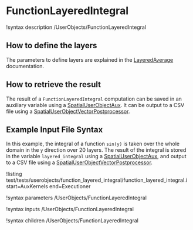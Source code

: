 # FunctionLayeredIntegral

!syntax description /UserObjects/FunctionLayeredIntegral

## How to define the layers

The parameters to define layers are explained in the
[LayeredAverage](/userobject/LayeredAverage.md) documentation.

## How to retrieve the result

The result of a `FunctionLayeredIntegral` computation can be saved in an auxiliary variable using a
[SpatialUserObjectAux](/auxkernels/SpatialUserObjectAux.md).
It can be output to a CSV file using a [SpatialUserObjectVectorPostprocessor](/vectorpostprocessors/SpatialUserObjectVectorPostprocessor.md).

## Example Input File Syntax

In this example, the integral of a function `sin(y)` is taken over the
whole domain in the `y` direction over 20 layers. The result of the integral is stored
in the variable `layered_integral` using a
[SpatialUserObjectAux](/auxkernels/SpatialUserObjectAux.md), and output to a
CSV file using a [SpatialUserObjectVectorPostprocessor](/vectorpostprocessors/SpatialUserObjectVectorPostprocessor.md).

!listing test/tests/userobjects/function_layered_integral/function_layered_integral.i
  start=AuxKernels
  end=Executioner

!syntax parameters /UserObjects/FunctionLayeredIntegral

!syntax inputs /UserObjects/FunctionLayeredIntegral

!syntax children /UserObjects/FunctionLayeredIntegral
